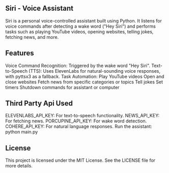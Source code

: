 ## Siri - Voice Assistant
Siri is a personal voice-controlled assistant built using Python. It listens for voice commands after detecting a wake word ("Hey Siri") and performs tasks such as playing YouTube videos, opening websites, telling jokes, fetching news, and more.

## Features
  Voice Command Recognition: Triggered by the wake word "Hey Siri".
  Text-to-Speech (TTS): Uses ElevenLabs for natural-sounding voice responses, with pyttsx3 as a fallback.
  Task Automation:
  Play YouTube videos
  Open and close websites
  Fetch news from specific categories or topics
  Tell jokes
  Set timers
  Shutdown commands for assistant or computer
  
## Third Party Api Used

  ELEVENLABS_API_KEY: For text-to-speech functionality.
  NEWS_API_KEY: For fetching news.
  PORCUPINE_API_KEY: For wake word detection.
  COHERE_API_KEY: For natural language responses.
  Run the assistant:
  python main.py
  
## License

  This project is licensed under the MIT License. See the LICENSE file for more details.
